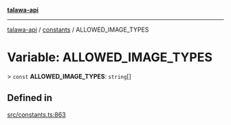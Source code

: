 [**talawa-api**](../../README.md)

***

[talawa-api](../../modules.md) / [constants](../README.md) / ALLOWED\_IMAGE\_TYPES

# Variable: ALLOWED\_IMAGE\_TYPES

\> `const` **ALLOWED\_IMAGE\_TYPES**: `string`[]

## Defined in

[src/constants.ts:863](https://github.com/PalisadoesFoundation/talawa-api/blob/6bd0fecc1032af2aa70d925c85724d9fec2350f9/src/constants.ts#L863)
